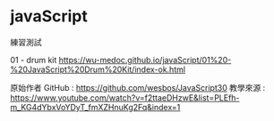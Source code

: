 # javaScript

練習測試

01 - drum kit
https://wu-medoc.github.io/javaScript/01%20-%20JavaScript%20Drum%20Kit/index-ok.html

原始作者 GitHub : https://github.com/wesbos/JavaScript30
教學來源 : https://www.youtube.com/watch?v=f2ttaeDHzwE&list=PLEfh-m_KG4dYbxVoYDyT_fmXZHnuKg2Fq&index=1
